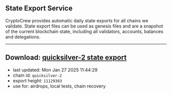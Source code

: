 ## State Export Service
CryptoCrew provides automatic daily state exports for all chains we validate. State export files can be used as genesis files and are a snapshot of the current blockchain state, including all validators, accounts, balances and delegations.

---
**Download: [quicksilver-2 state export](https://dl-eu2.ccvalidators.com/SERVICE/quicksilver/quicksilver-2_export_11129303.json)**
---

- last updated: Mon Jan 27 2025 11:44:29
- chain id: `quicksilver-2`
- export height: `11129303`
- use for: airdrops, local tests, chain recovery
